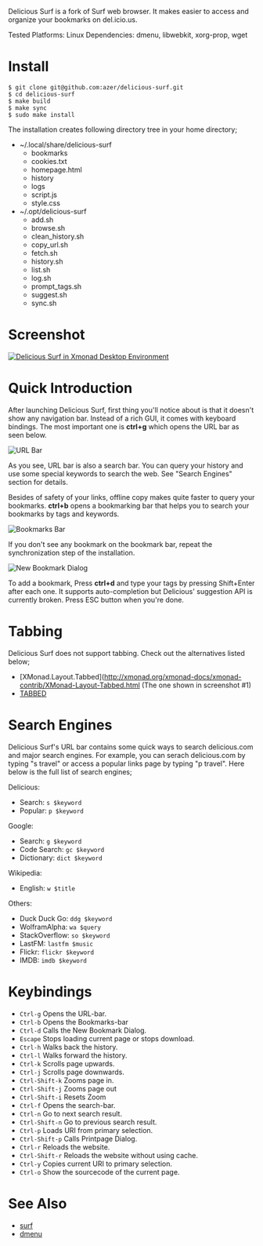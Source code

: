 Delicious Surf is a fork of Surf web browser. It makes easier to access and organize your bookmarks on del.icio.us.

Tested Platforms: Linux
Dependencies: dmenu, libwebkit, xorg-prop, wget

Install
=======
```
$ git clone git@github.com:azer/delicious-surf.git
$ cd delicious-surf
$ make build
$ make sync
$ sudo make install
```

The installation creates following directory tree in your home directory;

* ~/.local/share/delicious-surf
    - bookmarks
    - cookies.txt
    - homepage.html
    - history
    - logs
    - script.js
    - style.css 
* ~/.opt/delicious-surf
    - add.sh
    - browse.sh
    - clean_history.sh
    - copy_url.sh
    - fetch.sh
    - history.sh
    - list.sh
    - log.sh
    - prompt_tags.sh
    - suggest.sh
    - sync.sh

Screenshot
==========
[![Delicious Surf in Xmonad Desktop Environment](http://farm7.static.flickr.com/6060/6218262253_ecb3bf4e8c_z.jpg)](http://www.flickr.com/photos/azer/6218262253/sizes/l/in/photostream/)

Quick Introduction
==================
After launching Delicious Surf, first thing you'll notice about is that it
doesn't show any navigation bar. Instead of a rich GUI, it comes with keyboard
bindings. The most important one is **ctrl+g** which opens the URL bar as seen below. 

![URL Bar](http://i51.tinypic.com/10xvyf9.png)

As you see, URL bar is also a search bar. You can query your history and use
some special keywords to search the web. See "Search Engines" section for
details.


Besides of safety of your links, offline copy makes quite faster to query your
bookmarks. **ctrl+b** opens a bookmarking bar that helps you to search your
bookmarks by tags and keywords. 

![Bookmarks Bar](http://i54.tinypic.com/wi57oi.png)

If you don't see any bookmark on the bookmark bar, repeat the synchronization
step of the installation.

![New Bookmark Dialog](http://i56.tinypic.com/29cmb20.png)

To add a bookmark, Press **ctrl+d** and type your tags by pressing Shift+Enter
after each one. It supports auto-completion but Delicious' suggestion API is
currently broken. Press ESC button when you're done. 

Tabbing
=======
Delicious Surf does not support tabbing. Check out the alternatives listed below;

- [XMonad.Layout.Tabbed](http://xmonad.org/xmonad-docs/xmonad-contrib/XMonad-Layout-Tabbed.html (The one shown in screenshot #1)
- [TABBED](http://tools.suckless.org/tabbed)

Search Engines
==============
Delicious Surf's URL bar contains some quick ways to search delicious.com and major search engines. For example, 
you can serach delicious.com by typing "s travel" or access a popular links page by typing "p travel". Here below 
is the full list of search engines;

Delicious:

- Search: `s $keyword` 
- Popular: `p $keyword`

Google:

- Search: `g $keyword`
- Code Search: `gc $keyword`
- Dictionary: `dict $keyword`
 
Wikipedia:

- English: `w $title`

Others:

- Duck Duck Go: `ddg $keyword`
- WolframAlpha: `wa $query`
- StackOverflow: `so $keyword`
- LastFM: `lastfm $music`
- Flickr: `flickr $keyword`
- IMDB: `imdb $keyword`

Keybindings
===========
- `Ctrl-g` Opens the URL-bar.
- `Ctrl-b` Opens the Bookmarks-bar
- `Ctrl-d` Calls the New Bookmark Dialog.
- `Escape` Stops loading current page or stops download.
- `Ctrl-h` Walks back the history.
- `Ctrl-l` Walks forward the history.
- `Ctrl-k` Scrolls page upwards.
- `Ctrl-j` Scrolls page downwards.
- `Ctrl-Shift-k` Zooms page in.
- `Ctrl-Shift-j` Zooms page out
- `Ctrl-Shift-i` Resets Zoom
- `Ctrl-f` Opens the search-bar.
- `Ctrl-n` Go to next search result.
- `Ctrl-Shift-n` Go to previous search result.
- `Ctrl-p` Loads URI from primary selection.
- `Ctrl-Shift-p` Calls Printpage Dialog.
- `Ctrl-r` Reloads the website.
- `Ctrl-Shift-r` Reloads the website without using cache.
- `Ctrl-y` Copies current URI to primary selection.
- `Ctrl-o` Show the sourcecode of the current page.

See Also
=======
- [surf](http://surf.suckless.org)
- [dmenu](http://dmenu.suckless.org)
